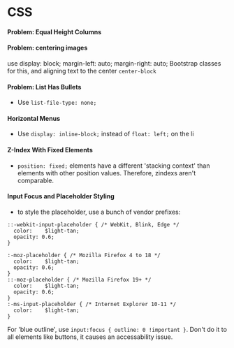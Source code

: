 # CSS

#### Problem: Equal Height Columns

#### Problem: centering images

use display: block; margin-left: auto; margin-right: auto;
Bootstrap classes for this, and aligning text to the center
`center-block`

#### Problem: List Has Bullets
- Use `list-file-type: none;`

#### Horizontal Menus
- Use `display: inline-block;` instead of `float: left;` on the li

#### Z-Index With Fixed Elements
- `position: fixed;` elements have a different 'stacking context' than elements
  with other position values.  Therefore, zindexs aren't comparable.

#### Input Focus and Placeholder Styling

- to style the placeholder, use a bunch of vendor prefixes:

```
::-webkit-input-placeholder { /* WebKit, Blink, Edge */
  color:    $light-tan;
  opacity: 0.6;
}

:-moz-placeholder { /* Mozilla Firefox 4 to 18 */
  color:    $light-tan;
  opacity: 0.6;
}
::-moz-placeholder { /* Mozilla Firefox 19+ */
  color:    $light-tan;
  opacity: 0.6;
}
:-ms-input-placeholder { /* Internet Explorer 10-11 */
  color:    $light-tan;
}
```

For 'blue outline', use `input:focus { outline: 0 !important }`.  Don't do it to
all elements like buttons, it causes an accessability issue.

